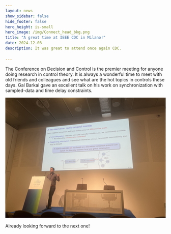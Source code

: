 ```yaml
---
layout: news
show_sidebar: false
hide_footer: false
hero_height: is-small
hero_image: /img/Connect_head_bkg.png
title: "A great time at IEEE CDC in Milano!"
date: 2024-12-03
description: It was great to attend once again CDC.

---
```


The Conference on Decision and Control is the premier meeting for anyone doing research in control theory. It is always a wonderful time to meet with old friends and colleagues and see what are the hot topics in controls these days.  Gal Barkai gave an excellent talk on his work on synchronization with sampled-data and time delay constraints.  

![Gal Barkai presenting his work](/img/work/GalCDC24.jpg)

Already looking forward to the next one!